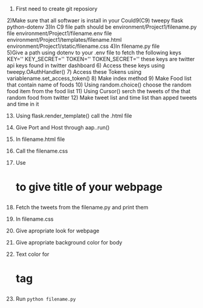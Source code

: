 1) First need to create git reposiory 

2)Make sure that all softwaer is install in your Could9(C9)
    tweepy
    flask 
    python-dotenv
3)In C9 file path should be 
    environment/Project1/filename.py file
    environment/Project1/filename.env file
    environment/Project1/templates/filename.html
    environment/Project1/static/filename.css
4)In filename.py file  
5)Give a path using dotenv to your .env file to fetch the following keys
        KEY=''
        KEY_SECRET=''
        TOKEN=''
        TOKEN_SECRET=''
        these keys are twitter api keys found in twitter dashboard
 6)  Access these keys using tweepy.OAuthHandler()
 7)   Access these Tokens using variablename.set_access_token()
 8)   Make index method
 9)   Make Food list that contain name of foods
 10)  Using random.choice() choose the random food item from the food list 
 11)  Using Cursor() serch the tweets of the that random food from twitter
 12)  Make tweet list and time list than apped tweets and time in it
        
 13)  Using flask.render_template() call the .html file 
 14)  Give Port and Host through aap..run()

15)  In filename.html file
16)  Call the filename.css
17)  Use <h1> to give title of your webpage 
18)  Fetch the tweets from the filename.py and print them 

19)  In filename.css
20)  Give apropriate look for webpage
21)  Give apropriate background color for body 
22)  Text color for <h1> tag
    
23)  Run `python filename.py`
    
